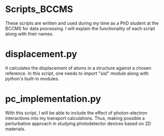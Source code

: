# Scripts_BCCMS
These scripts are written and used during my time as a PhD student at the BCCMS for data processing.
I will explain the functionality of each script along with their names.

# displacement.py
It calculates the displacement of atoms in a structure against a chosen reference.
In this script, one needs to import "sisl" module along with python's built-in modules.

# pc_implementation.py
With this script, I will be able to include the effect of photon-electron interactions into my transport calculations. Thus, making possible a perturbative approach in studying photodetector devices based on 2D materials.
